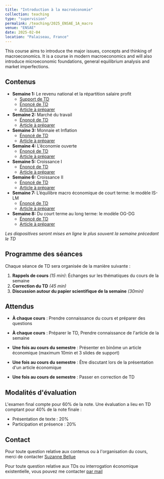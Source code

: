```yaml
---
title: "Introduction à la macroéconomie"
collection: teaching
type: "supervision"
permalink: /teaching/2025_ENSAE_1A_macro
venue: "ENSAE"
date: 2025-02-04
location: "Palaiseau, France"
---
```


This course aims to introduce the major issues, concepts and thinking of macroeconomics. It is a course in modern macroeconomics and will also introduce microeconomic foundations, general equilibrium analysis and market imperfections.

## Contenus

- **Semaine 1:** Le revenu national et la répartition salaire profit
  - [Support de TD](/files/teaching_contents/2025_ENSAE_1A_macro/250204_TD_ENSAE_macro_01_slides.html)
  - [Énoncé de TD]()
  - [Article à préparer]()
- **Semaine 2:** Marché du travail
  - [Énoncé de TD]()
  - [Article à préparer]()
- **Semaine 3:** Monnaie et Inflation
  - [Énoncé de TD]()
  - [Article à préparer]()
- **Semaine 4:** L’économie ouverte
  - [Énoncé de TD]()
  - [Article à préparer]()
- **Semaine 5:** Croissance I
    - [Énoncé de TD]()
    - [Article à préparer]()
- **Semaine 6:** Croissance II
    - [Énoncé de TD]()
    - [Article à préparer]()
- **Semaine 7:** L’équilibre macro économique de court terme: le modèle IS-LM
    - [Énoncé de TD]()
    - [Article à préparer]()
- **Semaine 8:** Du court terme au long terme: le modèle OG-DG
    - [Énoncé de TD]()
    - [Article à préparer]()

*Les diapositives seront mises en ligne le plus souvent la semaine précedant le TD*

## Programme des séances

 Chaque séance de TD sera organisée de la manière suivante :
1. **Rappels de cours** *(15 min)*: Échanges sur les thématiques du cours de la semaine
2. **Correction du TD** *(45 min)*
3. **Discussion autour du papier scientifique de la semaine** *(30min)*

## Attendus 

- **À chaque cours** : Prendre connaissance du cours et préparer des questions
- **À chaque cours** : Préparer le TD, Prendre connaissance de l'article de la semaine

- **Une fois au cours du semestre** : Présenter en binôme un article économique (maximum 10min et 3 slides de support)
- **Une fois au cours du semestre** : Être discutant lors de la présentation d'un article économique
- **Une fois au cours de semestre** : Passer en correction de TD

## Modalités d'évaluation

L'examen final compte pour 60% de la note. Une évaluation a lieu en TD comptant pour 40% de la note finale :
- Présentation de texte : 20%
- Participation et présence : 20%


## Contact

Pour toute question relative aux contenus ou à l'organisation du cours, merci de contacter [Suzanne Bellue](https://suzannebellue.github.io)

Pour toute question relative aux TDs ou interrogation économique existentielle, vous pouvez me contacter [par mail](mailto:kilian.rouge@agroparistech.fr)
